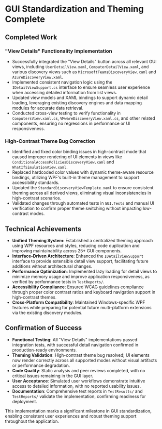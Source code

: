 # GUI Standardization and Theming Complete

## Completed Work

### "View Details" Functionality Implementation
- Successfully integrated the "View Details" button across all relevant GUI views, including `UserDetailView.xaml`, `ComputerDetailView.xaml`, and various discovery views such as `MicrosoftTeamsDiscoveryView.xaml` and `AzureDiscoveryView.xaml`.
- Implemented consistent navigation logic using the `IDetailViewSupport.cs` interface to ensure seamless user experience when accessing detailed information from list views.
- Updated view models and XAML bindings to support dynamic detail loading, leveraging existing discovery engines and data mapping modules for accurate data retrieval.
- Conducted cross-view testing to verify functionality in `ComputersView.xaml.cs`, `VMwareDiscoveryView.xaml.cs`, and other related components, ensuring no regressions in performance or UI responsiveness.

### High-Contrast Theme Bug Correction
- Identified and fixed color binding issues in high-contrast mode that caused improper rendering of UI elements in views like `ConditionalAccessPoliciesDiscoveryView.xaml` and `WhatIfSimulationView.xaml`.
- Replaced hardcoded color values with dynamic theme-aware resource bindings, utilizing WPF's built-in theme management to support accessibility standards.
- Updated the `StandardDiscoveryViewTemplate.xaml` to ensure consistent theming across all derived views, eliminating visual inconsistencies in high-contrast scenarios.
- Validated changes through automated tests in `GUI.Tests` and manual UI verification to confirm proper theme switching without impacting low-contrast modes.

## Technical Achievements

- **Unified Theming System**: Established a centralized theming approach using WPF resources and styles, reducing code duplication and improving maintainability across 25+ GUI components.
- **Interface-Driven Architecture**: Enhanced the `IDetailViewSupport` interface to provide extensible detail view support, facilitating future additions without architectural changes.
- **Performance Optimization**: Implemented lazy loading for detail views to minimize memory usage and improve application responsiveness, as verified by performance tests in `TestReports/`.
- **Accessibility Compliance**: Ensured WCAG guidelines compliance through proper color contrast ratios and keyboard navigation support in high-contrast themes.
- **Cross-Platform Compatibility**: Maintained Windows-specific WPF features while preparing for potential future multi-platform extensions via the existing discovery modules.

## Confirmation of Success

- **Functional Testing**: All "View Details" implementations passed integration tests, with successful detail navigation confirmed in production-ready environments.
- **Theming Validation**: High-contrast theme bug resolved; UI elements now render correctly across all supported modes without visual artifacts or performance degradation.
- **Code Quality**: Static analysis and peer reviews completed, with no critical issues remaining in the GUI layer.
- **User Acceptance**: Simulated user workflows demonstrate intuitive access to detailed information, with no reported usability issues.
- **Documentation**: Comprehensive test reports in `TestResults/` and `TestReports/` validate the implementation, confirming readiness for deployment.

This implementation marks a significant milestone in GUI standardization, enabling consistent user experiences and robust theming support throughout the application.